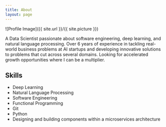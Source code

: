 ```yaml
---
title: About
layout: page
---
```

![Profile Image]({{ site.url }}/{{ site.picture }})

<p>A Data Scientist passionate about software engineering, deep learning, and natural language processing. Over 6 years of experience in tackling real-world business problems at AI startups and developing innovative solutions to problems that cut across several domains. Looking for accelerated growth opportunities where I can be a multiplier.</p>

<h2>Skills</h2>

<ul class="skill-list">
	<li>Deep Learning</li>
	<li>Natural Language Processing</li>
	<li>Software Engineering</li>
	<li>Functional Programming</li>
	<li>Git</li>
	<li>Python</li>
	<li>Designing and building components within a microservices architecture</li>

</ul>

